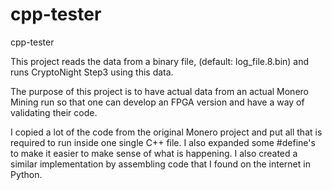 # cpp-tester
cpp-tester

This project reads the data from a binary file, (default: log_file.8.bin) and runs CryptoNight Step3 using this data.

The purpose of this project is to have actual data from an actual Monero Mining run so that one can develop an FPGA version and have a way of validating their code.

I copied a lot of the code from the original Monero project and put all that is required to run inside one single C++ file.  I also expanded some #define's to make it easier to make sense of what is happening.  I also created a similar implementation by assembling code that I found on the internet in Python.
